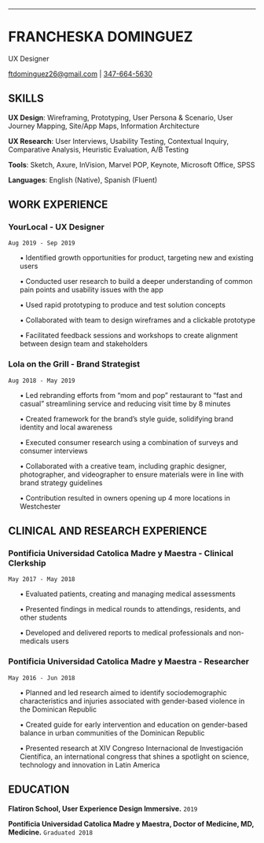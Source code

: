 ---
# FRANCHESKA DOMINGUEZ
UX Designer

<div id="webaddress">
<a href="ftdominguez26@gmail.com">ftdominguez26@gmail.com</a>
| <a href="tel:347-664-5630">347-664-5630</a>
</div>


## SKILLS


<p><b>UX Design</b>: Wireframing, Prototyping, User Persona & Scenario, User Journey Mapping, Site/App Maps, Information Architecture</p>
<p><b>UX Research</b>: User Interviews, Usability Testing, Contextual Inquiry, Comparative Analysis, Heuristic Evaluation, A/B Testing</p>
<p><b>Tools</b>: Sketch, Axure, InVision, Marvel POP, Keynote, Microsoft Office, SPSS</p>
<p><b>Languages</b>: English (Native), Spanish (Fluent)</p>



## WORK EXPERIENCE


### YourLocal - UX Designer
`Aug 2019 - Sep 2019`
<ul> •  Identified growth opportunities for product, targeting new and existing users </ul>
<ul> •  Conducted user research to build a deeper understanding of common pain points and usability issues with the app</ul>
<ul> •  Used rapid prototyping to produce and test solution concepts </ul>
<ul> •  Collaborated with team to design wireframes and a clickable prototype </ul>
<ul> •  Facilitated feedback sessions and workshops to create alignment between design team and stakeholders </ul>


### Lola on the Grill - Brand Strategist
`Aug 2018 - May 2019`
<ul> •  Led rebranding efforts from “mom and pop” restaurant to “fast and casual” streamlining service and reducing visit time by 8 minutes </ul>
<ul> •  Created framework for the brand’s style guide, solidifying brand identity and local awareness	 </ul>
<ul> •  Executed consumer research using a combination of surveys and consumer interviews </ul>
<ul> •  Collaborated with a creative team, including graphic designer, photographer, and videographer to ensure materials were in line with brand strategy guidelines </ul>
<ul> •  Contribution resulted in owners opening up 4 more locations in Westchester </ul>



## CLINICAL AND RESEARCH EXPERIENCE


### Pontificia Universidad Catolica Madre y Maestra - Clinical Clerkship				   
`May 2017 - May 2018`                  
<ul>•  Evaluated patients, creating and managing medical assessments</ul> 
<ul>•  Presented findings in medical rounds to attendings, residents, and other students</ul>
<ul>•  Developed and delivered reports to medical professionals and non-medicals users</ul>


### Pontificia Universidad Catolica Madre y Maestra - Researcher				   	    
`May 2016 - Jun 2018`
<ul> •  Planned and led research aimed to identify sociodemographic characteristics and injuries associated with gender-based violence in the Dominican Republic</ul>
<ul>•  Created guide for early intervention and education on gender-based balance in urban communities of the Dominican Republic</ul>
<ul>•  Presented research at XIV Congreso Internacional de Investigación Científica, an international congress that shines a spotlight on science, technology and innovation in Latin America</ul>


## EDUCATION

__Flatiron School, User Experience Design Immersive.__
`2019`

__Pontificia Universidad Catolica Madre y Maestra, Doctor of Medicine, MD, Medicine.__
`Graduated 2018`

<!-- ### Footer

Last updated: Oct 2019 -->


